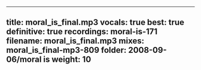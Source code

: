 
---
title: moral_is_final.mp3
vocals: true
best: true
definitive: true
recordings: moral-is-171
filename: moral_is_final.mp3
mixes: moral_is_final-mp3-809
folder: 2008-09-06/moral is
weight: 10
---
